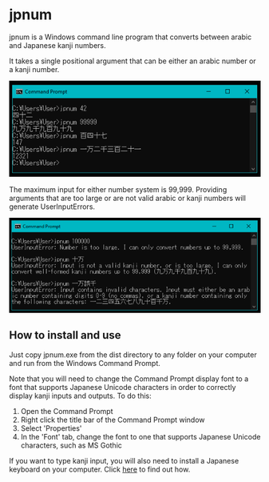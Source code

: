 # jpnum

jpnum is a Windows command line program that converts between arabic and Japanese kanji numbers.

It takes a single positional argument that can be either an arabic number or a kanji number.

<img src="readme-img/command-usage.PNG" />

The maximum input for either number system is 99,999. Providing arguments that are too large or are not valid arabic or kanji numbers will generate UserInputErrors.

<img src="readme-img/command-errors.PNG" />

## How to install and use

Just copy jpnum.exe from the dist directory to any folder on your computer and run from the Windows Command Prompt.

Note that you will need to change the Command Prompt display font to a font that supports Japanese Unicode characters in order to correctly display kanji inputs and outputs. To do this:

1. Open the Command Prompt
2. Right click the title bar of the Command Prompt window
3. Select 'Properties'
4. In the 'Font' tab, change the font to one that supports Japanese Unicode characters, such as <span css="font-family: 'ＭＳ Ｐゴシック', 'MS PGothic', 'メイリオ', Meiryo, sans-serif;">MS Gothic</span>

If you want to type kanji input, you will also need to install a Japanese keyboard on your computer. Click <a href="https://www.tofugu.com/japanese/how-to-install-japanese-keyboard/">here</a> to find out how.
